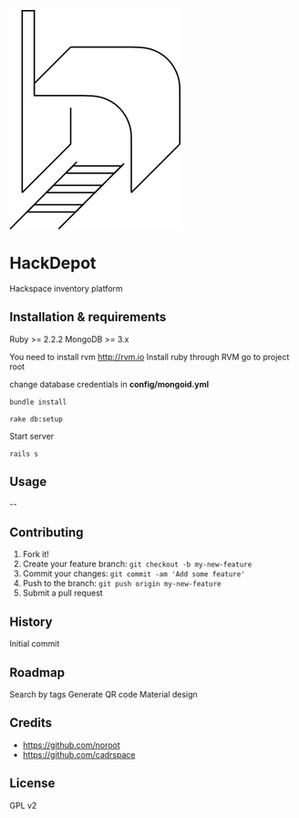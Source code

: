 ![HackDepot](https://github.com/cadrspace/hackdepot/blob/wip-logo/doc/logo.png)

# HackDepot

Hackspace inventory platform

## Installation & requirements

Ruby >= 2.2.2
MongoDB >= 3.x

You need to install rvm http://rvm.io
Install ruby through RVM
go to project root

change database credentials in **config/mongoid.yml**

```
bundle install
```

```
rake db:setup
```

Start server 

```
rails s 
```



## Usage

-- 

## Contributing

1. Fork it!
2. Create your feature branch: `git checkout -b my-new-feature`
3. Commit your changes: `git commit -am 'Add some feature'`
4. Push to the branch: `git push origin my-new-feature`
5. Submit a pull request

## History

Initial commit

## Roadmap

Search by tags
Generate QR code
Material design


## Credits

- https://github.com/noroot
- https://github.com/cadrspace

## License

GPL v2
